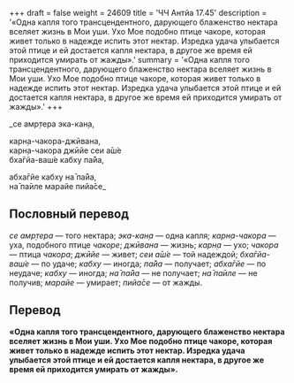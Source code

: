 +++
draft = false
weight = 24609
title = 'ЧЧ Антйа 17.45'
description = '«Одна капля того трансцендентного, дарующего блаженство нектара вселяет жизнь в Мои уши. Ухо Мое подобно птице чакоре, которая живет только в надежде испить этот нектар. Изредка удача улыбается этой птице и ей достается капля нектара, в другое же время ей приходится умирать от жажды».'
summary = '«Одна капля того трансцендентного, дарующего блаженство нектара вселяет жизнь в Мои уши. Ухо Мое подобно птице чакоре, которая живет только в надежде испить этот нектар. Изредка удача улыбается этой птице и ей достается капля нектара, в другое же время ей приходится умирать от жажды».'
+++

_се амр̣тера эка-кан̣а,  
  
карн̣а-чакора-джӣвана,  
карн̣а-чакора джӣйе сеи а̄ш́е  
бха̄гйа-ваш́е кабху па̄йа,  
  
абха̄гйе кабху на̄ па̄йа,  
на̄ па̄иле марайе пийа̄се_

## Пословный перевод

_се_ _амр̣тера_ — того нектара; _эка_\-_кан̣а_ — одна капля; _карн̣а_\-_чакора_ — уха, подобного птице _чакоре_; _джӣвана_ — жизнь; _карн̣а_ — ухо; _чакора_ — птица _чакора_; _джӣйе_ — живет; _сеи_ _а̄ш́е_ — той надеждой; _бха̄гйа_\-_ваш́е_ — по удаче; _кабху_ — иногда; _па̄йа_ — получает; _абха̄гйе_ — по неудаче; _кабху_ — иногда; _на̄_ _па̄йа_ — не получает; _на̄_ _па̄иле_ — не получив; _марайе_ — умирает; _пийа̄се_ — от жажды.

## Перевод

**«Одна капля того трансцендентного, дарующего блаженство нектара вселяет жизнь в Мои уши. Ухо Мое подобно птице чакоре, которая живет только в надежде испить этот нектар. Изредка удача улыбается этой птице и ей достается капля нектара, в другое же время ей приходится умирать от жажды».**
